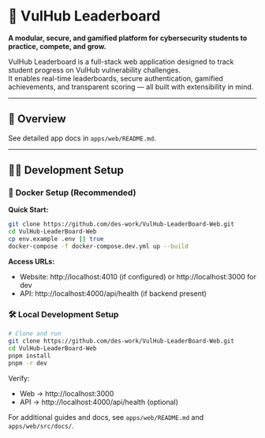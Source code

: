 # 🏰 VulHub Leaderboard

**A modular, secure, and gamified platform for cybersecurity students to practice, compete, and grow.**

VulHub Leaderboard is a full-stack web application designed to track student progress on VulHub vulnerability challenges.  
It enables real-time leaderboards, secure authentication, gamified achievements, and transparent scoring — all built with extensibility in mind.

---

## 🧠 Overview

See detailed app docs in `apps/web/README.md`.

---

## 🧑‍💻 Development Setup

### 🐳 **Docker Setup (Recommended)**

**Quick Start:**
```bash
git clone https://github.com/des-work/VulHub-LeaderBoard-Web.git
cd VulHub-LeaderBoard-Web
cp env.example .env || true
docker-compose -f docker-compose.dev.yml up --build
```

**Access URLs:**
- Website: http://localhost:4010 (if configured) or http://localhost:3000 for dev
- API: http://localhost:4000/api/health (if backend present)

### 🛠 **Local Development Setup**
```bash
# Clone and run
git clone https://github.com/des-work/VulHub-LeaderBoard-Web.git
cd VulHub-LeaderBoard-Web
pnpm install
pnpm -r dev
```

Verify:
- Web → http://localhost:3000
- API → http://localhost:4000/api/health (optional)

For additional guides and docs, see `apps/web/README.md` and `apps/web/src/docs/`.
